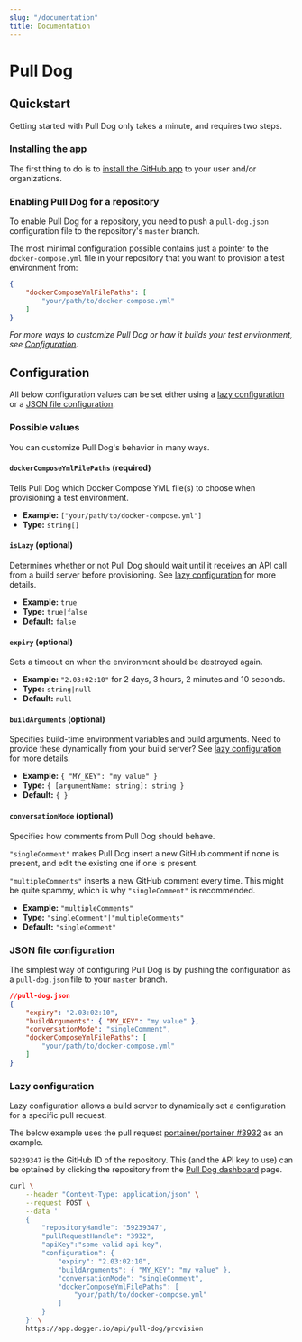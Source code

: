 ```yaml
---
slug: "/documentation"
title: Documentation
---
```


# Pull Dog

## Quickstart
Getting started with Pull Dog only takes a minute, and requires two steps.

### Installing the app
The first thing to do is to <a rel="nofollow" href="https://github.com/apps/pull-dog/installations/new">install the GitHub app</a> to your user and/or organizations.

### Enabling Pull Dog for a repository
To enable Pull Dog for a repository, you need to push a `pull-dog.json` configuration file to the repository's `master` branch.

The most minimal configuration possible contains just a pointer to the `docker-compose.yml` file in your repository that you want to provision a test environment from:

```json
{
    "dockerComposeYmlFilePaths": [
        "your/path/to/docker-compose.yml"
    ]
}
```

_For more ways to customize Pull Dog or how it builds your test environment, see <a href="#configuration">Configuration</a>._

## Configuration
All below configuration values can be set either using a <a href="#lazy-configuration">lazy configuration</a> or a <a href="#json-file-configuration">JSON file configuration</a>.

### Possible values
You can customize Pull Dog's behavior in many ways.

#### `dockerComposeYmlFilePaths` (required)
Tells Pull Dog which Docker Compose YML file(s) to choose when provisioning a test environment.

- **Example:** `["your/path/to/docker-compose.yml"]`
- **Type:** `string[]`

#### `isLazy` (optional)
Determines whether or not Pull Dog should wait until it receives an API call from a build server before provisioning. See <a href="#lazy-configuration">lazy configuration</a> for more details.

- **Example:** `true`
- **Type:** `true|false`
- **Default:** `false`

#### `expiry` (optional)
Sets a timeout on when the environment should be destroyed again.

- **Example:** `"2.03:02:10"` for 2 days, 3 hours, 2 minutes and 10 seconds.
- **Type:** `string|null`
- **Default:** `null`

#### `buildArguments` (optional)
Specifies build-time environment variables and build arguments. Need to provide these dynamically from your build server? See <a href="#lazy-configuration">lazy configuration</a> for more details.

- **Example:** `{ "MY_KEY": "my value" }`
- **Type:** `{ [argumentName: string]: string }`
- **Default:** `{ }`

#### `conversationMode` (optional)
Specifies how comments from Pull Dog should behave. 

`"singleComment"` makes Pull Dog insert a new GitHub comment if none is present, and edit the existing one if one is present.

`"multipleComments"` inserts a new GitHub comment every time. This might be quite spammy, which is why `"singleComment"` is recommended.

- **Example:** `"multipleComments"`
- **Type:** `"singleComment"|"multipleComments"`
- **Default:** `"singleComment"`

### JSON file configuration
The simplest way of configuring Pull Dog is by pushing the configuration as a `pull-dog.json` file to your `master` branch.

```json
//pull-dog.json
{
    "expiry": "2.03:02:10",
    "buildArguments": { "MY_KEY": "my value" },
    "conversationMode": "singleComment",
    "dockerComposeYmlFilePaths": [ 
        "your/path/to/docker-compose.yml" 
    ]
}
```

### Lazy configuration
Lazy configuration allows a build server to dynamically set a configuration for a specific pull request.

The below example uses the pull request <a href="https://github.com/portainer/portainer/pull/3932" rel="nofollow">portainer/portainer #3932</a> as an example.

`59239347` is the GitHub ID of the repository. This (and the API key to use) can be optained by clicking the repository from the <a href="/dashboard/pull-dog">Pull Dog dashboard</a> page.

```bash
curl \
    --header "Content-Type: application/json" \
    --request POST \
    --data '
    {
        "repositoryHandle": "59239347",
        "pullRequestHandle": "3932", 
        "apiKey":"some-valid-api-key", 
        "configuration": {
            "expiry": "2.03:02:10",
            "buildArguments": { "MY_KEY": "my value" },
            "conversationMode": "singleComment",
            "dockerComposeYmlFilePaths": [
                "your/path/to/docker-compose.yml"
            ]
        }
    }' \
    https://app.dogger.io/api/pull-dog/provision
```